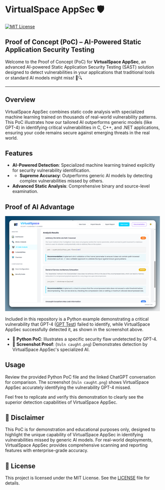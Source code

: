 # VirtualSpace AppSec 🛡️

[![MIT License](https://img.shields.io/badge/License-MIT-yellow.svg)](LICENSE)

## Proof of Concept (PoC) – AI-Powered Static Application Security Testing

Welcome to the Proof of Concept (PoC) for **VirtualSpace AppSec**, an advanced AI-powered Static Application Security Testing (SAST) solution designed to detect vulnerabilities in your applications that traditional tools or standard AI models might miss! 🧠🔍

---

## Overview

VirtualSpace AppSec combines static code analysis with specialized machine learning trained on thousands of real-world vulnerability patterns. This PoC illustrates how our tailored AI outperforms generic models (like GPT-4) in identifying critical vulnerabilities in C, C++, and .NET applications, ensuring your code remains secure against emerging threats in the real world.

## Features

- **AI-Powered Detection**: Specialized machine learning trained explicitly for security vulnerability identification.
- - **Supreme Accuracy**: Outperforms generic AI models by detecting complex vulnerabilities missed by others.
- **Advanced Static Analysis**: Comprehensive binary and source-level examination.

## Proof of AI Advantage

![Vuln caught](Vuln-caught.png)

Included in this repository is a Python example demonstrating a critical vulnerability that GPT-4 ([GPT Test](https://chatgpt.com/c/688decd4-02e0-832c-812d-1bcb8c7df120)) failed to identify, while VirtualSpace AppSec successfully detected it, as shown in the screenshot above.

- 📌 **Python PoC**: Illustrates a specific security flaw undetected by GPT-4.
- 📸 **Screenshot Proof**: (`Vuln caught.png`) Demonstrates detection by VirtualSpace AppSec's specialized AI.

## Usage

Review the provided Python PoC file and the linked ChatGPT conversation for comparison. The screenshot (`Vuln caught.png`) shows VirtualSpace AppSec accurately identifying the vulnerability GPT-4 missed.

Feel free to replicate and verify this demonstration to clearly see the superior detection capabilities of VirtualSpace AppSec.

## 📜 Disclaimer

This PoC is for demonstration and educational purposes only, designed to highlight the unique capability of VirtualSpace AppSec in identifying vulnerabilities missed by generic AI models. For real-world deployments, VirtualSpace AppSec provides comprehensive scanning and reporting features with enterprise-grade accuracy.

## 📜 License

This project is licensed under the MIT License. See the [LICENSE](LICENSE) file for details.
